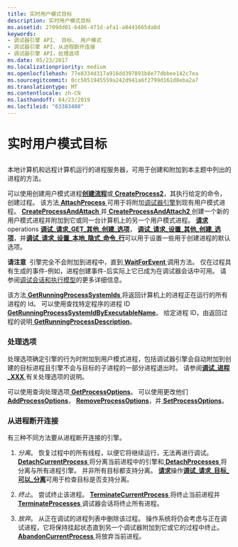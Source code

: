 ```yaml
---
title: 实时用户模式目标
description: 实时用户模式目标
ms.assetid: 2709dd01-6486-471d-afa1-a8441665da8d
keywords:
- 调试器引擎 API、 目标、 用户模式
- 调试器引擎 API，从进程断开连接
- 调试器引擎 API，处理选项
ms.date: 05/23/2017
ms.localizationpriority: medium
ms.openlocfilehash: 77e8334d317a916dd397891b8e77dbbee142c7ea
ms.sourcegitcommit: 0cc5051945559a242d941a6f2799d161d8eba2a7
ms.translationtype: MT
ms.contentlocale: zh-CN
ms.lasthandoff: 04/23/2019
ms.locfileid: "63383408"
---
```

# <a name="live-user-mode-targets"></a>实时用户模式目标


## <span id="ddk_live_user_mode_targets_dbx"></span><span id="DDK_LIVE_USER_MODE_TARGETS_DBX"></span>


本地计算机和远程计算机运行的进程服务器，可用于创建和附加到本主题中列出的进程的方法。

可以使用创建用户模式进程[**创建流程**](https://msdn.microsoft.com/library/windows/hardware/ff539321)或[ **CreateProcess2**](https://msdn.microsoft.com/library/windows/hardware/ff539323)，其执行给定的命令，创建过程。 该方法[ **AttachProcess** ](https://msdn.microsoft.com/library/windows/hardware/ff538150)可用于将附加[调试器引擎](introduction.md#debugger-engine)到现有用户模式进程。 [**CreateProcessAndAttach** ](https://msdn.microsoft.com/library/windows/hardware/ff540048)并[ **CreateProcessAndAttach2** ](https://msdn.microsoft.com/library/windows/hardware/ff540055)创建一个新的用户模式进程并附加到它或同一台计算机上的另一个用户模式进程。 [**请求**](https://msdn.microsoft.com/library/windows/hardware/ff554564) operations [**调试\_请求\_GET\_其他\_创建\_选项**](https://msdn.microsoft.com/library/windows/hardware/ff541553)， [**调试\_请求\_设置\_其他\_创建\_选项**](https://msdn.microsoft.com/library/windows/hardware/ff541586)，并[**调试\_请求\_设置\_本地\_隐式\_命令\_行**](https://msdn.microsoft.com/library/windows/hardware/ff541592)可以用于设置一些用于创建进程的默认选项。

**请注意**  引擎完全不会附加到进程中，直到[ **WaitForEvent** ](https://msdn.microsoft.com/library/windows/hardware/ff561229)调用方法。 仅在过程具有生成的事件-例如，进程创建事件-后实际上它已成为在调试器会话中可用。 请参阅[调试会话和执行模型](debugging-session-and-execution-model.md)的更多详细信息。

 

该方法[ **GetRunningProcessSystemIds** ](https://msdn.microsoft.com/library/windows/hardware/ff548265)将返回计算机上的进程正在运行的所有进程的 Id。 可以使用查找特定程序的进程 ID [ **GetRunningProcessSystemIdByExecutableName**](https://msdn.microsoft.com/library/windows/hardware/ff548254)。 给定进程 ID，由返回过程的说明[ **GetRunningProcessDescription**](https://msdn.microsoft.com/library/windows/hardware/ff548243)。

### <a name="span-idprocessoptionsspanspan-idprocessoptionsspanspan-idprocessoptionsspanprocess-options"></a><span id="Process_Options"></span><span id="process_options"></span><span id="PROCESS_OPTIONS"></span>处理选项

处理选项确定引擎的行为时附加到用户模式进程，包括调试器引擎会自动附加到创建的目标进程且引擎不会与目标的子进程的一部分进程退出时。 请参阅[**调试\_进程\_XXX** ](https://msdn.microsoft.com/library/windows/hardware/ff541534)有关处理选项的说明。

可以使用查询处理选项[ **GetProcessOptions**](https://msdn.microsoft.com/library/windows/hardware/ff548163)。 可以使用更改他们[ **AddProcessOptions**](https://msdn.microsoft.com/library/windows/hardware/ff537917)， [ **RemoveProcessOptions**](https://msdn.microsoft.com/library/windows/hardware/ff554505)，并[ **SetProcessOptions**](https://msdn.microsoft.com/library/windows/hardware/ff556765)。

### <a name="span-iddisconnectingfromprocessesspanspan-iddisconnectingfromprocessesspanspan-iddisconnectingfromprocessesspandisconnecting-from-processes"></a><span id="Disconnecting_from_Processes"></span><span id="disconnecting_from_processes"></span><span id="DISCONNECTING_FROM_PROCESSES"></span>从进程断开连接

有三种不同方法要从进程断开连接的引擎。

1.  *分离*。 恢复过程中的所有线程，以便它将继续运行，无法再进行调试。 [**DetachCurrentProcess** ](https://msdn.microsoft.com/library/windows/hardware/ff541846)将分离当前进程中的引擎和[ **DetachProcesses** ](https://msdn.microsoft.com/library/windows/hardware/ff541851)将分离与所有进程引擎。 并非所有目标都支持分离。 [**请求**](https://msdn.microsoft.com/library/windows/hardware/ff554564)操作[**调试\_请求\_目标\_可以\_分离**](https://msdn.microsoft.com/library/windows/hardware/ff541602)可用于检查目标是否支持分离。

2.  *终止*。 尝试终止该进程。 [**TerminateCurrentProcess** ](https://msdn.microsoft.com/library/windows/hardware/ff558866)将终止当前进程并[ **TerminateProcesses** ](https://msdn.microsoft.com/library/windows/hardware/ff558867)调试器会话将终止所有进程。

3.  *放弃*。 从正在调试的进程列表中删除该过程。 操作系统将仍会考虑与正在调试进程，它将保持挂起状态直到另一个调试器附加到它或它的过程中终止。 [**AbandonCurrentProcess** ](https://msdn.microsoft.com/library/windows/hardware/ff537786)将放弃当前进程。

 

 





